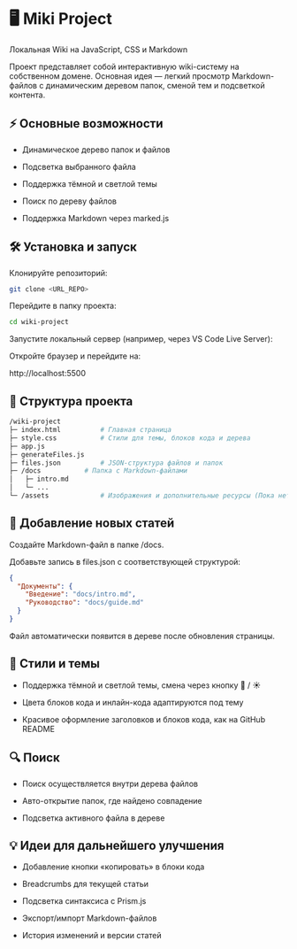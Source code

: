 # 🖥️ Miki Project

Локальная Wiki на JavaScript, CSS и Markdown

Проект представляет собой интерактивную wiki-систему на собственном домене. Основная идея — легкий просмотр Markdown-файлов с динамическим деревом папок, сменой тем и подсветкой контента.

## ⚡ Основные возможности

- Динамическое дерево папок и файлов 

- Подсветка выбранного файла

- Поддержка тёмной и светлой темы

- Поиск по дереву файлов

- Поддержка Markdown через marked.js


## 🛠️ Установка и запуск

Клонируйте репозиторий:
```bash
git clone <URL_REPO>
```

Перейдите в папку проекта:
```bash
cd wiki-project
```

Запустите локальный сервер (например, через VS Code Live Server):



Откройте браузер и перейдите на:

http://localhost:5500


## 📁 Структура проекта
```bash
/wiki-project
├─ index.html          # Главная страница
├─ style.css           # Стили для темы, блоков кода и дерева
├─ app.js          
├─ generateFiles.js
├─ files.json          # JSON-структура файлов и папок
├─ /docs           # Папка с Markdown-файлами
│   ├─ intro.md
│   └─ ...
└─ /assets             # Изображения и дополнительные ресурсы (Пока нету)
```

## 📝 Добавление новых статей

Создайте Markdown-файл в папке /docs.

Добавьте запись в files.json с соответствующей структурой:
```json
{
  "Документы": {
    "Введение": "docs/intro.md",
    "Руководство": "docs/guide.md"
  }
}
```

Файл автоматически появится в дереве после обновления страницы.

## 🎨 Стили и темы

- Поддержка тёмной и светлой темы, смена через кнопку 🌙 / ☀️

- Цвета блоков кода и инлайн-кода адаптируются под тему

- Красивое оформление заголовков и блоков кода, как на GitHub README

## 🔍 Поиск

- Поиск осуществляется внутри дерева файлов

- Авто-открытие папок, где найдено совпадение

- Подсветка активного файла в дереве

## 💡 Идеи для дальнейшего улучшения

- Добавление кнопки «копировать» в блоки кода

- Breadcrumbs для текущей статьи

- Подсветка синтаксиса с Prism.js

- Экспорт/импорт Markdown-файлов

- История изменений и версии статей